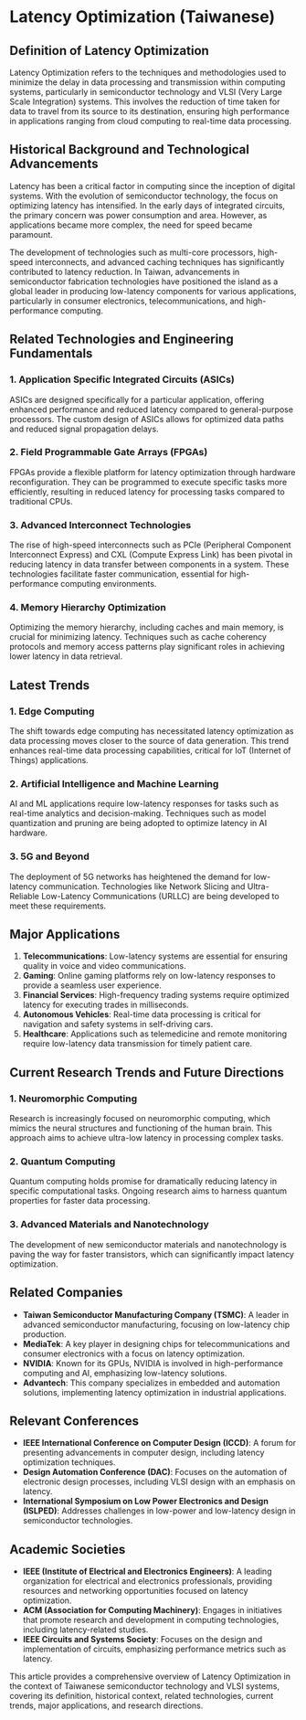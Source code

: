 # Latency Optimization (Taiwanese)

## Definition of Latency Optimization
Latency Optimization refers to the techniques and methodologies used to minimize the delay in data processing and transmission within computing systems, particularly in semiconductor technology and VLSI (Very Large Scale Integration) systems. This involves the reduction of time taken for data to travel from its source to its destination, ensuring high performance in applications ranging from cloud computing to real-time data processing.

## Historical Background and Technological Advancements
Latency has been a critical factor in computing since the inception of digital systems. With the evolution of semiconductor technology, the focus on optimizing latency has intensified. In the early days of integrated circuits, the primary concern was power consumption and area. However, as applications became more complex, the need for speed became paramount. 

The development of technologies such as multi-core processors, high-speed interconnects, and advanced caching techniques has significantly contributed to latency reduction. In Taiwan, advancements in semiconductor fabrication technologies have positioned the island as a global leader in producing low-latency components for various applications, particularly in consumer electronics, telecommunications, and high-performance computing.

## Related Technologies and Engineering Fundamentals
### 1. Application Specific Integrated Circuits (ASICs)
ASICs are designed specifically for a particular application, offering enhanced performance and reduced latency compared to general-purpose processors. The custom design of ASICs allows for optimized data paths and reduced signal propagation delays.

### 2. Field Programmable Gate Arrays (FPGAs)
FPGAs provide a flexible platform for latency optimization through hardware reconfiguration. They can be programmed to execute specific tasks more efficiently, resulting in reduced latency for processing tasks compared to traditional CPUs.

### 3. Advanced Interconnect Technologies
The rise of high-speed interconnects such as PCIe (Peripheral Component Interconnect Express) and CXL (Compute Express Link) has been pivotal in reducing latency in data transfer between components in a system. These technologies facilitate faster communication, essential for high-performance computing environments.

### 4. Memory Hierarchy Optimization
Optimizing the memory hierarchy, including caches and main memory, is crucial for minimizing latency. Techniques such as cache coherency protocols and memory access patterns play significant roles in achieving lower latency in data retrieval.

## Latest Trends
### 1. Edge Computing
The shift towards edge computing has necessitated latency optimization as data processing moves closer to the source of data generation. This trend enhances real-time data processing capabilities, critical for IoT (Internet of Things) applications.

### 2. Artificial Intelligence and Machine Learning
AI and ML applications require low-latency responses for tasks such as real-time analytics and decision-making. Techniques such as model quantization and pruning are being adopted to optimize latency in AI hardware.

### 3. 5G and Beyond
The deployment of 5G networks has heightened the demand for low-latency communication. Technologies like Network Slicing and Ultra-Reliable Low-Latency Communications (URLLC) are being developed to meet these requirements.

## Major Applications
1. **Telecommunications**: Low-latency systems are essential for ensuring quality in voice and video communications.
2. **Gaming**: Online gaming platforms rely on low-latency responses to provide a seamless user experience.
3. **Financial Services**: High-frequency trading systems require optimized latency for executing trades in milliseconds.
4. **Autonomous Vehicles**: Real-time data processing is critical for navigation and safety systems in self-driving cars.
5. **Healthcare**: Applications such as telemedicine and remote monitoring require low-latency data transmission for timely patient care.

## Current Research Trends and Future Directions
### 1. Neuromorphic Computing
Research is increasingly focused on neuromorphic computing, which mimics the neural structures and functioning of the human brain. This approach aims to achieve ultra-low latency in processing complex tasks.

### 2. Quantum Computing
Quantum computing holds promise for dramatically reducing latency in specific computational tasks. Ongoing research aims to harness quantum properties for faster data processing.

### 3. Advanced Materials and Nanotechnology
The development of new semiconductor materials and nanotechnology is paving the way for faster transistors, which can significantly impact latency optimization.

## Related Companies
- **Taiwan Semiconductor Manufacturing Company (TSMC)**: A leader in advanced semiconductor manufacturing, focusing on low-latency chip production.
- **MediaTek**: A key player in designing chips for telecommunications and consumer electronics with a focus on latency optimization.
- **NVIDIA**: Known for its GPUs, NVIDIA is involved in high-performance computing and AI, emphasizing low-latency solutions.
- **Advantech**: This company specializes in embedded and automation solutions, implementing latency optimization in industrial applications.

## Relevant Conferences
- **IEEE International Conference on Computer Design (ICCD)**: A forum for presenting advancements in computer design, including latency optimization techniques.
- **Design Automation Conference (DAC)**: Focuses on the automation of electronic design processes, including VLSI design with an emphasis on latency.
- **International Symposium on Low Power Electronics and Design (ISLPED)**: Addresses challenges in low-power and low-latency design in semiconductor technologies.

## Academic Societies
- **IEEE (Institute of Electrical and Electronics Engineers)**: A leading organization for electrical and electronics professionals, providing resources and networking opportunities focused on latency optimization.
- **ACM (Association for Computing Machinery)**: Engages in initiatives that promote research and development in computing technologies, including latency-related studies.
- **IEEE Circuits and Systems Society**: Focuses on the design and implementation of circuits, emphasizing performance metrics such as latency.

This article provides a comprehensive overview of Latency Optimization in the context of Taiwanese semiconductor technology and VLSI systems, covering its definition, historical context, related technologies, current trends, major applications, and research directions.